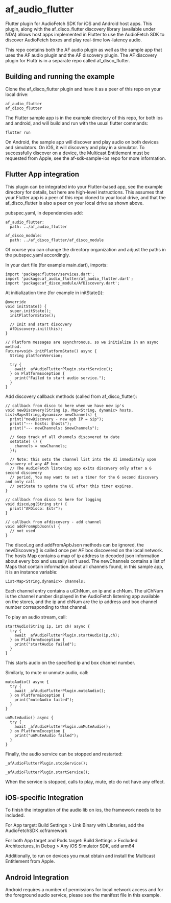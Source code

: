 # af_audio_flutter

Flutter plugin for AudioFetch SDK for iOS and Android host apps. This plugin, along with the af_disco_flutter discovery library (available under NDA) allows host apps implemented in Flutter to use the AudioFetch SDK to discover AudioFetch boxes and play real-time low-latency audio.

This repo contains both the AF audio plugin as well as the sample app that uses the AF audio plugin and the AF discovery plugin. The AF discovery plugin for Fluttr is in a separate repo called af_disco_flutter.


## Building and running the example

Clone the af_disco_flutter plugin and have it as a peer of this repo on your local drive:

    af_audio_flutter
    af_disco_flutter

The Flutter sample app is in the example directory of this repo, for both ios and android, and will build and run with the usual flutter commands:

    flutter run

On Android, the sample app will discover and play audio on both devices and simulators. On iOS, it will discovery and play in a simulator. To successfully discover on a device, the Multicast Entitlement must be requested from Apple, see the af-sdk-sample-ios repo for more information.


## Flutter App integration

This plugin can be integrated into your Flutter-based app, see the example directory for details, but here are high-level instructions. This assumes that your Flutter app is a peer of this repo cloned to your local drive, and that the af_disco_flutter is also a peer on your local drive as shown above.

pubspec.yaml, in dependencies add:

    af_audio_flutter:
      path: ../af_audio_flutter

    af_disco_module:
      path: ../af_disco_flutter/af_disco_module

Of course you can change the directory organization and adjust the paths in the pubspec.yaml accordingly.

In your dart file (for example main.dart), imports:

    import 'package:flutter/services.dart';
    import 'package:af_audio_flutter/af_audio_flutter.dart';
    import 'package:af_disco_module/AfDiscovery.dart';

At initialization time (for example in initState()):

    @override
    void initState() {
      super.initState();
      initPlatformState();

      // Init and start discovery
      AfDiscovery.init(this);
    }

    // Platform messages are asynchronous, so we initialize in an async method.
    Future<void> initPlatformState() async {
      String platformVersion;

      try {
        await _afAudioFlutterPlugin.startService();
      } on PlatformException {
        print("Failed to start audio service.");
      }
    }

Add discovery callback methods (called from af_disco_flutter):

    // callback from disco to here when we have new ip's
    void newDiscovery(String ip, Map<String, dynamic> hosts, List<Map<String,dynamic>> newChannels) {
      print("newDiscovery - new apb IP = $ip");
      print("--- hosts: $hosts");
      print("--- newChannels: $newChannels");

      // Keep track of all channels discovered to date
      setState( () {
        channels = newChannels;
      });

      // Note: this sets the channel list into the UI immediately upon discovery of any AF box
      // The AudioFetch listening app exits discovery only after a 6 second discovery
      // period. You may want to set a timer for the 6 second discovery and only call
      // setState to update the UI after this timer expires.
    }

    // callback from disco to here for logging
    void discoLog(String str) {
      print("AFDisco: $str");
    }

    // callback from afdiscovery - add channel
    void addFromApbJson(v) {
      // not used
    }

The discoLog and addFromApbJson methods can be ignored, the newDiscovery() is called once per AF box discovered on the local network. The hosts Map contains a map of ip address to decoded json information about every box and ususally isn't used. The newChannels contains a list of Maps that contain information about all channels found, in this sample app, it is an instance variable:

    List<Map<String,dynamic>> channels;

Each channel entry contains a uiChNum, an ip and a chNum. The uiChNum is the channel number displayed in the AudioFetch listening app available on the stores, and the ip and chNum are the ip address and box channel number corresponding to that channel.

To play an audio stream, call:

    startAudio(String ip, int ch) async {
      try {
        await _afAudioFlutterPlugin.startAudio(ip,ch);
      } on PlatformException {
        print("startAudio failed");
      }
    }

This starts audio on the specified ip and box channel number.

Similarly, to mute or unmute audio, call:

    muteAudio() async {
      try {
        await _afAudioFlutterPlugin.muteAudio();
      } on PlatformException {
        print("muteAudio failed");
      }
    }

    unMuteAudio() async {
      try {
        await _afAudioFlutterPlugin.unMuteAudio();
      } on PlatformException {
        print("unMuteAudio failed");
      }
    }

Finally, the audio service can be stopped and restarted:

    _afAudioFlutterPlugin.stopService();

    _afAudioFlutterPlugin.startService();

When the service is stopped, calls to play, mute, etc do not have any effect.


## iOS-specific Integration

To finish the integration of the audio lib on ios, the framework needs to be included.

For App target:
Build Settings > Link Binary with Libraries, add the AudioFetchSDK.xcframework

For both App target and Pods target:
Build Settings > Excluded Architectures, in Debug > Any iOS Simulator SDK, add arm64

Additionally, to run on devices you must obtain and install the Multicast Entitlement from Apple.


## Android Integration

Android requires a number of permissions for local network access and for the foreground audio service, please see the manifest file in this example.



